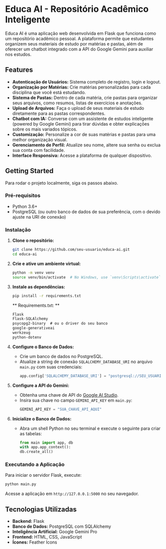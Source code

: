 # Educa AI - Repositório Acadêmico Inteligente

Educa AI é uma aplicação web desenvolvida em Flask que funciona como um repositório acadêmico pessoal. A plataforma permite que estudantes organizem seus materiais de estudo por matérias e pastas, além de oferecer um chatbot integrado com a API do Google Gemini para auxiliar nos estudos.

## Features

- **Autenticação de Usuários:** Sistema completo de registro, login e logout.
- **Organização por Matérias:** Crie matérias personalizadas para cada disciplina que você está estudando.
- **Sistema de Pastas:** Dentro de cada matéria, crie pastas para organizar seus arquivos, como resumos, listas de exercícios e anotações.
- **Upload de Arquivos:** Faça o upload de seus materiais de estudo diretamente para as pastas correspondentes.
- **Chatbot com IA:** Converse com um assistente de estudos inteligente (powered by Google Gemini) para tirar dúvidas e obter explicações sobre os mais variados tópicos.
- **Customização:** Personalize a cor de suas matérias e pastas para uma melhor organização visual.
- **Gerenciamento de Perfil:** Atualize seu nome, altere sua senha ou exclua sua conta com facilidade.
- **Interface Responsiva:** Acesse a plataforma de qualquer dispositivo.

## Getting Started

Para rodar o projeto localmente, siga os passos abaixo.

### Pré-requisitos

- Python 3.6+
- PostgreSQL (ou outro banco de dados de sua preferência, com o devido ajuste na URI de conexão)

### Instalação

1. **Clone o repositório:**
   ```bash
   git clone https://github.com/seu-usuario/educa-ai.git
   cd educa-ai
   ```

2. **Crie e ative um ambiente virtual:**
   ```bash
   python -m venv venv
   source venv/bin/activate  # No Windows, use `venv\Scripts\activate`
   ```

3. **Instale as dependências:**
   ```bash
   pip install -r requirements.txt
   ```
   ** Requirements.txt: **
   ```md
   Flask
   Flask-SQLAlchemy
   psycopg2-binary  # ou o driver do seu banco
   google-generativeai
   werkzeug
   python-dotenv
   ```

4. **Configure o Banco de Dados:**
   - Crie um banco de dados no PostgreSQL.
   - Atualize a string de conexão `SQLALCHEMY_DATABASE_URI` no arquivo `main.py` com suas credenciais:
     ```python
     app.config['SQLALCHEMY_DATABASE_URI'] = "postgresql://SEU_USUARIO:SUA_SENHA@localhost/SEU_BANCO"
     ```

5. **Configure a API do Gemini:**
   - Obtenha uma chave de API do [Google AI Studio](https://aistudio.google.com/).
   - Insira sua chave no campo `GEMINI_API_KEY` em `main.py`:
     ```python
     GEMINI_API_KEY = "SUA_CHAVE_API_AQUI"
     ```

6. **Inicialize o Banco de Dados:**
   - Abra um shell Python no seu terminal e execute o seguinte para criar as tabelas:
     ```python
     from main import app, db
     with app.app_context():
     db.create_all()
     ```

### Executando a Aplicação

Para iniciar o servidor Flask, execute:

```bash
python main.py
```

Acesse a aplicação em `http://127.0.0.1:5000` no seu navegador.

## Tecnologias Utilizadas

- **Backend:** Flask
- **Banco de Dados:** PostgreSQL com SQLAlchemy
- **Inteligência Artificial:** Google Gemini Pro
- **Frontend:** HTML, CSS, JavaScript
- **Ícones:** Feather Icons
